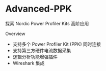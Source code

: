 # Advanced-PPK

探索 Nordic Power Profiler Kits 高阶应用

Overview

- 支持多个 Power Profiler Kit (PPK) 同时连接
- 支持第三方硬件电流数据采集
- 逻辑分析功能增强插件
- Wireshark 集成